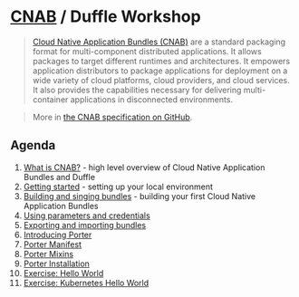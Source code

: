 # [CNAB][cnab] / Duffle Workshop

> [Cloud Native Application Bundles (CNAB)][cnab] are a standard packaging format for multi-component distributed applications. It allows packages to target different runtimes and architectures. It empowers application distributors to package applications for deployment on a wide variety of cloud platforms, cloud providers, and cloud services. It also provides the capabilities necessary for delivering multi-container applications in disconnected environments.

> More in [the CNAB specification on GitHub][cnab-spec].


## Agenda

1. [What is CNAB?][what-cnab] - high level overview of Cloud Native Application Bundles and Duffle
2. [Getting started][prerequisites] - setting up your local environment
3. [Building and singing bundles][build-sign] - building your first Cloud Native Application Bundles
4. [Using parameters and credentials][params-creds]
5. [Exporting and importing bundles][export-import]
6. [Introducing Porter][porter]
8. [Porter Manifest][porter-manifest]
9. [Porter Mixins][porter-mixins]
7. [Porter Installation][porter-install]
9. [Exercise: Hello World][exercise-1]
10. [Exercise: Kubernetes Hello World][exercise-2]

[cnab]: https://cnab.io/
[cnab-spec]: https://github.com/deislabs/cnab-spec/
[what-cnab]: https://github.com/deislabs/cnab-spec/blob/master/100-CNAB.md
[prerequisites]: content/02-prerequisites.md
[build-sign]: content/03-build-sign.md
[params-creds]: content/04-params-creds.md
[export-import]: content/05-export-import.md
[porter]: content/10-porter.md
[porter-install]: content/15-porter-installation.md
[porter-manifest]: content/12-porter-manifest.md
[porter-mixins]: content/13-porter-mixins.md
[exercise-1]: content/16-exercise-1.md
[exercise-2]: content/16-exercise-2.md
